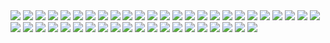<img src="../images/Screen Shot 2018-04-21 at 11.36.43 AM.png"/>
<img src="../images/Screen Shot 2018-04-21 at 11.37.01 AM.png"/>
<img src="../images/Screen Shot 2018-04-21 at 11.37.10 AM.png"/>
<img src="../images/Screen Shot 2018-04-21 at 11.37.15 AM.png"/>
<img src="../images/Screen Shot 2018-04-21 at 11.37.20 AM.png"/>
<img src="../images/Screen Shot 2018-04-21 at 11.37.24 AM.png"/>
<img src="../images/Screen Shot 2018-04-21 at 11.37.32 AM.png"/>
<img src="../images/Screen Shot 2018-04-21 at 11.37.40 AM.png"/>
<img src="../images/Screen Shot 2018-04-21 at 11.37.45 AM.png"/>
<img src="../images/Screen Shot 2018-04-21 at 11.37.52 AM.png"/>
<img src="../images/Screen Shot 2018-04-21 at 11.38.00 AM.png"/>
<img src="../images/Screen Shot 2018-04-21 at 11.38.21 AM.png"/>
<img src="../images/Screen Shot 2018-04-21 at 11.38.32 AM.png"/>
<img src="../images/Screen Shot 2018-04-21 at 11.38.39 AM.png"/>
<img src="../images/Screen Shot 2018-04-21 at 11.38.58 AM.png"/>
<img src="../images/Screen Shot 2018-04-21 at 11.39.11 AM.png"/>
<img src="../images/Screen Shot 2018-04-21 at 11.39.34 AM.png"/>
<img src="../images/Screen Shot 2018-04-21 at 11.39.49 AM.png"/>
<img src="../images/Screen Shot 2018-04-21 at 11.39.55 AM.png"/>
<img src="../images/Screen Shot 2018-04-21 at 11.40.09 AM.png"/>
<img src="../images/Screen Shot 2018-04-21 at 6.11.02 PM.png"/>
<img src="../images/Screen Shot 2018-04-21 at 6.11.13 PM.png"/>
<img src="../images/Screen Shot 2018-04-21 at 6.11.25 PM.png"/>
<img src="../images/Screen Shot 2018-04-21 at 6.11.38 PM.png"/>
<img src="../images/Screen Shot 2018-04-21 at 6.11.45 PM.png"/>
<img src="../images/Screen Shot 2018-04-21 at 6.11.59 PM.png"/>
<img src="../images/Screen Shot 2018-04-21 at 6.12.22 PM.png"/>
<img src="../images/Screen Shot 2018-04-21 at 6.12.40 PM.png"/>
<img src="../images/Screen Shot 2018-04-21 at 6.12.47 PM.png"/>
<img src="../images/Screen Shot 2018-04-21 at 6.13.05 PM.png"/>
<img src="../images/Screen Shot 2018-04-21 at 6.13.39 PM.png"/>
<img src="../images/Screen Shot 2018-04-21 at 6.13.46 PM.png"/>
<img src="../images/Screen Shot 2018-04-21 at 6.14.03 PM.png"/>
<img src="../images/Screen Shot 2018-04-21 at 6.14.47 PM.png"/>
<img src="../images/Screen Shot 2018-04-21 at 6.15.07 PM.png"/>
<img src="../images/Screen Shot 2018-04-21 at 6.15.16 PM.png"/>
<img src="../images/Screen Shot 2018-04-21 at 6.15.35 PM.png"/>
<img src="../images/Screen Shot 2018-04-21 at 6.15.50 PM.png"/>
<img src="../images/Screen Shot 2018-04-21 at 6.16.12 PM.png"/>
<img src="../images/Screen Shot 2018-04-21 at 6.16.36 PM.png"/>
<img src="../images/Screen Shot 2018-04-21 at 6.16.55 PM.png"/>
<img src="../images/Screen Shot 2018-04-21 at 6.17.04 PM.png"/>
<img src="../images/Screen Shot 2018-04-21 at 6.17.18 PM.png"/>
<img src="../images/Screen Shot 2018-04-21 at 6.17.37 PM.png"/>
<img src="../images/Screen Shot 2018-04-21 at 6.18.48 PM.png"/>
